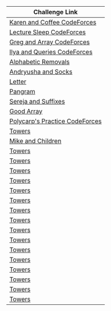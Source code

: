 | Challenge Link |
| -----------------|
|[Karen and Coffee CodeForces](https://codeforces.com/contest/816/problem/B)|
|[Lecture Sleep CodeForces](https://codeforces.com/contest/961/problem/B)|
|[Greg and Array CodeForces](https://codeforces.com/problemset/problem/296/C)|
|[Ilya and Queries CodeForces](https://codeforces.com/problemset/problem/313/B)|
|[Alphabetic Removals](https://codeforces.com/contest/999/problem/C)|
|[Andryusha and Socks](https://codeforces.com/contest/780/problem/A)|
|[Letter](https://codeforces.com/contest/43/problem/B)|
|[Pangram](https://codeforces.com/contest/520/problem/A)|
|[Sereja and Suffixes](https://codeforces.com/contest/368/problem/B)|
|[Good Array](https://codeforces.com/problemset/problem/1077/C)|
|[Polycarp's Practice CodeForces](https://codeforces.com/contest/1006/problem/B)|
|[Towers](https://codeforces.com/contest/37/problem/A)|
|[Mike and Children](https://codeforces.com/contest/1121/problem/B)|
|[Towers](https://codeforces.com/contest/37/problem/A)|
|[Towers](https://codeforces.com/contest/37/problem/A)|
|[Towers](https://codeforces.com/contest/37/problem/A)|
|[Towers](https://codeforces.com/contest/37/problem/A)|
|[Towers](https://codeforces.com/contest/37/problem/A)|
|[Towers](https://codeforces.com/contest/37/problem/A)|
|[Towers](https://codeforces.com/contest/37/problem/A)|
|[Towers](https://codeforces.com/contest/37/problem/A)|
|[Towers](https://codeforces.com/contest/37/problem/A)|
|[Towers](https://codeforces.com/contest/37/problem/A)|
|[Towers](https://codeforces.com/contest/37/problem/A)|
|[Towers](https://codeforces.com/contest/37/problem/A)|
|[Towers](https://codeforces.com/contest/37/problem/A)|
|[Towers](https://codeforces.com/contest/37/problem/A)|
|[Towers](https://codeforces.com/contest/37/problem/A)|
|[Towers](https://codeforces.com/contest/37/problem/A)|

